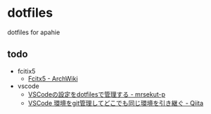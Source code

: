 # dotfiles
dotfiles for apahie

## todo
- fcitix5
  - [Fcitx5 - ArchWiki](https://wiki.archlinux.jp/index.php/Fcitx5)
- vscode
  - [VSCodeの設定をdotfilesで管理する - mrsekut-p](https://scrapbox.io/mrsekut-p/VSCode%E3%81%AE%E8%A8%AD%E5%AE%9A%E3%82%92dotfiles%E3%81%A7%E7%AE%A1%E7%90%86%E3%81%99%E3%82%8B)
  - [VSCode 環境をgit管理してどこでも同じ環境を引き継ぐ - Qiita](https://qiita.com/miiina016/items/018331b36ecf57ed8973)